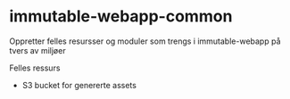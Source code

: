 # immutable-webapp-common
Oppretter felles resursser og moduler som trengs i immutable-webapp på tvers av miljøer

Felles ressurs
- S3 bucket for genererte assets
